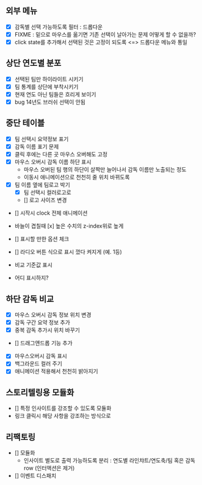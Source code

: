 외부 메뉴
---
-[x] 감독별 선택 가능하도록 필터 : 드롭다운
 - [x] FIXME : 밑으로 마우스를 옮기면 기존 선택이 날아가는 문제 어떻게 할 수 없을까?
  - [x] click state를 추가해서 선택된 것은 고정이 되도록 <=> 드롭다운 메뉴와 통일

상단 연도별 분포
---
- [x] 선택된 팀만 하이라이트 시키기
- [x] 팀 통계를 상단에 부착시키기
 - [x] 현재 연도 아닌 팀들은 흐리게 보이기
- [x] bug 14년도 브러쉬 선택이 안됨

중단 테이블
---
- [x] 팀 선택시 요약정보 표기
 - [x] 감독 이름 표기 문제
 - [x] 클릭 후에는 다른 곳 마우스 오버해도 고정
- [x] 마우스 오버시 감독 이름 하단 표시
  - 마우스 오버된 팀 행의 하단이 살짝만 늘어나서 감독 이름만 노출되는 정도
  - 이동시 애니메이션으로 천천히 줄 위치 바뀌도록
- [x] 팀 이름 옆에 팀로고 박기
  - [x] 팀 선택시 컬러로고로
  - [] 로고 사이즈 변경
- [] 시작시 clock 전체 애니메이션

- 바늘이 겹칠때
 [x] 높은 수치의 z-index위로 높게

- [] 표시할 만한 옵션 체크
 - [] 라디오 버튼 식으로 표시 껐다 켜지게 (예. 1등)

- 비교 기준값 표시
 - 어디 표시하지?

하단 감독 비교
---
- [x] 마우스 오버시 감독 정보 위치 변경
- [x] 감독 구간 요약 정보 추가
- [x] 중복 감독 추가시 위치 바꾸기
- [] 드래그앤드롭 기능 추가

- [x] 마우스오버시 감독 표시
 - [x] 백그라운드 컬러 주기
 - [x] 애니메이션 적용해서 천천히 밝아지기

스토리텔링용 모듈화
---
- [] 특정 인사이트를 강조할 수 있도록 모듈화
 - 링크 클릭시 해당 사항을 강조하는 방식으로

리팩토링
---
- [] 모듈화
  - 인사이트 별도로 출력 가능하도록 분리 : 연도별 라인챠트/연도축/팀 혹은 감독 row (인터액션은 제거)
- [] 이벤트 디스패치
